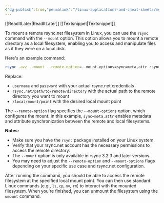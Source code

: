 ```yaml
---
{"dg-publish":true,"permalink":"/linux-applications-and-cheat-sheets/mount-rsync-file-system/"}
---
```


[[ReadItLater\|ReadItLater]] [[Textsnippet\|Textsnippet]]



To mount a remote rsync.net filesystem in Linux, you can use the `rsync` command with the `--mount` option. This option allows you to mount a remote directory as a local filesystem, enabling you to access and manipulate files as if they were on a local disk.

Here's an example command:
```bash
rsync -avz --mount --remote-option=--mount-options=sync=meta,attr rsync://username:password@rsync.net/path/to/remote/directory /local/mount/point
```
Replace:

* `username` and `password` with your actual rsync.net credentials
* `rsync.net/path/to/remote/directory` with the actual path to the remote directory you want to mount
* `/local/mount/point` with the desired local mount point

The `--remote-option` flag specifies the `--mount-options` option, which configures the mount. In this example, `sync=meta,attr` enables metadata and attribute synchronization between the remote and local filesystems.

**Notes:**

* Make sure you have the `rsync` package installed on your Linux system.
* Verify that your rsync.net account has the necessary permissions to access the remote directory.
* The `--mount` option is only available in rsync 3.2.3 and later versions.
* You may need to adjust the `--remote-option` and `--mount-options` flags depending on your specific use case and rsync.net configuration.

After running the command, you should be able to access the remote filesystem at the specified local mount point. You can then use standard Linux commands (e.g., `ls`, `cp`, `mv`, `rm`) to interact with the mounted filesystem. When you're finished, you can unmount the filesystem using the `umount` command.